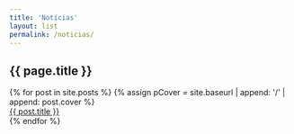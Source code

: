 ```yaml
---
title: 'Notícias'
layout: list
permalink: /noticias/
---
```

<section class="list-wrapper">
  <h2 class="post-title">{{ page.title }}</h2>
  <div class="home-list">
    {% for post in site.posts %}
      {% assign pCover = site.baseurl | append: '/' | append: post.cover %}
      <a class="list-item" href="{{ site.baseurl }}{{ post.url }}">
        <div class="list-item-image" style="background-image: url('{{ pCover }}');">
          <div class="list-item-title">{{ post.title }}</div>
        </div>
      </a>
    {% endfor %}
  </div>
</section>
